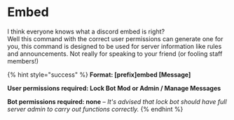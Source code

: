 # Embed

I think everyone knows what a discord embed is right?  
Well this command with the correct user permissions can generate one for you, this command is designed to be used for server information like rules and announcements. Not really for speaking to your friend \(or fooling staff members!\)

{% hint style="success" %}
**Format: \[prefix\]embed \[Message\]**

**User permissions required: Lock Bot Mod or Admin / Manage Messages**

**Bot permissions required: none** – _It's advised that lock bot should have full server admin to carry out functions correctly._
{% endhint %}

